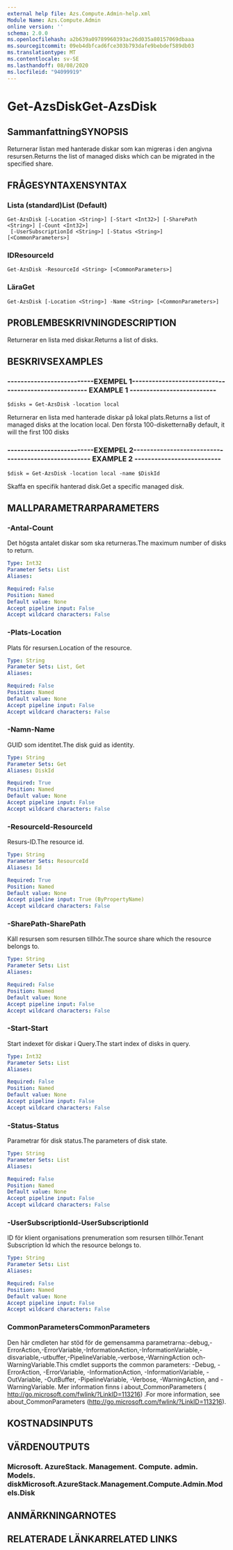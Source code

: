 ```yaml
---
external help file: Azs.Compute.Admin-help.xml
Module Name: Azs.Compute.Admin
online version: ''
schema: 2.0.0
ms.openlocfilehash: a2b639a09789960393ac26d035a80157069dbaaa
ms.sourcegitcommit: 09eb4dbfcad6fce303b793dafe9bebdef589db03
ms.translationtype: MT
ms.contentlocale: sv-SE
ms.lasthandoff: 08/08/2020
ms.locfileid: "94099919"
---
```

# <span data-ttu-id="19f9f-101">Get-AzsDisk</span><span class="sxs-lookup"><span data-stu-id="19f9f-101">Get-AzsDisk</span></span>

## <span data-ttu-id="19f9f-102">Sammanfattning</span><span class="sxs-lookup"><span data-stu-id="19f9f-102">SYNOPSIS</span></span>
<span data-ttu-id="19f9f-103">Returnerar listan med hanterade diskar som kan migreras i den angivna resursen.</span><span class="sxs-lookup"><span data-stu-id="19f9f-103">Returns the list of managed disks which can be migrated in the specified share.</span></span>

## <span data-ttu-id="19f9f-104">FRÅGESYNTAXEN</span><span class="sxs-lookup"><span data-stu-id="19f9f-104">SYNTAX</span></span>

### <span data-ttu-id="19f9f-105">Lista (standard)</span><span class="sxs-lookup"><span data-stu-id="19f9f-105">List (Default)</span></span>
```
Get-AzsDisk [-Location <String>] [-Start <Int32>] [-SharePath <String>] [-Count <Int32>]
 [-UserSubscriptionId <String>] [-Status <String>] [<CommonParameters>]
```

### <span data-ttu-id="19f9f-106">ID</span><span class="sxs-lookup"><span data-stu-id="19f9f-106">ResourceId</span></span>
```
Get-AzsDisk -ResourceId <String> [<CommonParameters>]
```

### <span data-ttu-id="19f9f-107">Lära</span><span class="sxs-lookup"><span data-stu-id="19f9f-107">Get</span></span>
```
Get-AzsDisk [-Location <String>] -Name <String> [<CommonParameters>]
```

## <span data-ttu-id="19f9f-108">PROBLEMBESKRIVNING</span><span class="sxs-lookup"><span data-stu-id="19f9f-108">DESCRIPTION</span></span>
<span data-ttu-id="19f9f-109">Returnerar en lista med diskar.</span><span class="sxs-lookup"><span data-stu-id="19f9f-109">Returns a list of disks.</span></span>

## <span data-ttu-id="19f9f-110">BESKRIVS</span><span class="sxs-lookup"><span data-stu-id="19f9f-110">EXAMPLES</span></span>

### <span data-ttu-id="19f9f-111">--------------------------EXEMPEL 1--------------------------</span><span class="sxs-lookup"><span data-stu-id="19f9f-111">-------------------------- EXAMPLE 1 --------------------------</span></span>
```
$disks = Get-AzsDisk -location local
```

<span data-ttu-id="19f9f-112">Returnerar en lista med hanterade diskar på lokal plats.</span><span class="sxs-lookup"><span data-stu-id="19f9f-112">Returns a list of managed disks at the location local.</span></span>
<span data-ttu-id="19f9f-113">Den första 100-disketterna</span><span class="sxs-lookup"><span data-stu-id="19f9f-113">By default, it will the first 100 disks</span></span>

### <span data-ttu-id="19f9f-114">--------------------------EXEMPEL 2--------------------------</span><span class="sxs-lookup"><span data-stu-id="19f9f-114">-------------------------- EXAMPLE 2 --------------------------</span></span>
```
$disk = Get-AzsDisk -location local -name $DiskId
```

<span data-ttu-id="19f9f-115">Skaffa en specifik hanterad disk.</span><span class="sxs-lookup"><span data-stu-id="19f9f-115">Get a specific managed disk.</span></span>

## <span data-ttu-id="19f9f-116">MALLPARAMETRAR</span><span class="sxs-lookup"><span data-stu-id="19f9f-116">PARAMETERS</span></span>

### <span data-ttu-id="19f9f-117">-Antal</span><span class="sxs-lookup"><span data-stu-id="19f9f-117">-Count</span></span>
<span data-ttu-id="19f9f-118">Det högsta antalet diskar som ska returneras.</span><span class="sxs-lookup"><span data-stu-id="19f9f-118">The maximum number of disks to return.</span></span>

```yaml
Type: Int32
Parameter Sets: List
Aliases: 

Required: False
Position: Named
Default value: None
Accept pipeline input: False
Accept wildcard characters: False
```

### <span data-ttu-id="19f9f-119">-Plats</span><span class="sxs-lookup"><span data-stu-id="19f9f-119">-Location</span></span>
<span data-ttu-id="19f9f-120">Plats för resursen.</span><span class="sxs-lookup"><span data-stu-id="19f9f-120">Location of the resource.</span></span>

```yaml
Type: String
Parameter Sets: List, Get
Aliases: 

Required: False
Position: Named
Default value: None
Accept pipeline input: False
Accept wildcard characters: False
```

### <span data-ttu-id="19f9f-121">-Namn</span><span class="sxs-lookup"><span data-stu-id="19f9f-121">-Name</span></span>
<span data-ttu-id="19f9f-122">GUID som identitet.</span><span class="sxs-lookup"><span data-stu-id="19f9f-122">The disk guid as identity.</span></span>

```yaml
Type: String
Parameter Sets: Get
Aliases: DiskId

Required: True
Position: Named
Default value: None
Accept pipeline input: False
Accept wildcard characters: False
```

### <span data-ttu-id="19f9f-123">-ResourceId</span><span class="sxs-lookup"><span data-stu-id="19f9f-123">-ResourceId</span></span>
<span data-ttu-id="19f9f-124">Resurs-ID.</span><span class="sxs-lookup"><span data-stu-id="19f9f-124">The resource id.</span></span>

```yaml
Type: String
Parameter Sets: ResourceId
Aliases: Id

Required: True
Position: Named
Default value: None
Accept pipeline input: True (ByPropertyName)
Accept wildcard characters: False
```

### <span data-ttu-id="19f9f-125">-SharePath</span><span class="sxs-lookup"><span data-stu-id="19f9f-125">-SharePath</span></span>
<span data-ttu-id="19f9f-126">Käll resursen som resursen tillhör.</span><span class="sxs-lookup"><span data-stu-id="19f9f-126">The source share which the resource belongs to.</span></span>

```yaml
Type: String
Parameter Sets: List
Aliases: 

Required: False
Position: Named
Default value: None
Accept pipeline input: False
Accept wildcard characters: False
```

### <span data-ttu-id="19f9f-127">-Start</span><span class="sxs-lookup"><span data-stu-id="19f9f-127">-Start</span></span>
<span data-ttu-id="19f9f-128">Start indexet för diskar i Query.</span><span class="sxs-lookup"><span data-stu-id="19f9f-128">The start index of disks in query.</span></span>

```yaml
Type: Int32
Parameter Sets: List
Aliases: 

Required: False
Position: Named
Default value: None
Accept pipeline input: False
Accept wildcard characters: False
```

### <span data-ttu-id="19f9f-129">-Status</span><span class="sxs-lookup"><span data-stu-id="19f9f-129">-Status</span></span>
<span data-ttu-id="19f9f-130">Parametrar för disk status.</span><span class="sxs-lookup"><span data-stu-id="19f9f-130">The parameters of disk state.</span></span>

```yaml
Type: String
Parameter Sets: List
Aliases: 

Required: False
Position: Named
Default value: None
Accept pipeline input: False
Accept wildcard characters: False
```

### <span data-ttu-id="19f9f-131">-UserSubscriptionId</span><span class="sxs-lookup"><span data-stu-id="19f9f-131">-UserSubscriptionId</span></span>
<span data-ttu-id="19f9f-132">ID för klient organisations prenumeration som resursen tillhör.</span><span class="sxs-lookup"><span data-stu-id="19f9f-132">Tenant Subscription Id which the resource belongs to.</span></span>

```yaml
Type: String
Parameter Sets: List
Aliases: 

Required: False
Position: Named
Default value: None
Accept pipeline input: False
Accept wildcard characters: False
```

### <span data-ttu-id="19f9f-133">CommonParameters</span><span class="sxs-lookup"><span data-stu-id="19f9f-133">CommonParameters</span></span>
<span data-ttu-id="19f9f-134">Den här cmdleten har stöd för de gemensamma parametrarna:-debug,-ErrorAction,-ErrorVariable,-InformationAction,-InformationVariable,-disvariable,-utbuffer,-PipelineVariable,-verbose,-WarningAction och-WarningVariable.</span><span class="sxs-lookup"><span data-stu-id="19f9f-134">This cmdlet supports the common parameters: -Debug, -ErrorAction, -ErrorVariable, -InformationAction, -InformationVariable, -OutVariable, -OutBuffer, -PipelineVariable, -Verbose, -WarningAction, and -WarningVariable.</span></span> <span data-ttu-id="19f9f-135">Mer information finns i about_CommonParameters ( http://go.microsoft.com/fwlink/?LinkID=113216) .</span><span class="sxs-lookup"><span data-stu-id="19f9f-135">For more information, see about_CommonParameters (http://go.microsoft.com/fwlink/?LinkID=113216).</span></span>

## <span data-ttu-id="19f9f-136">KOSTNADS</span><span class="sxs-lookup"><span data-stu-id="19f9f-136">INPUTS</span></span>

## <span data-ttu-id="19f9f-137">VÄRDEN</span><span class="sxs-lookup"><span data-stu-id="19f9f-137">OUTPUTS</span></span>

### <span data-ttu-id="19f9f-138">Microsoft. AzureStack. Management. Compute. admin. Models. disk</span><span class="sxs-lookup"><span data-stu-id="19f9f-138">Microsoft.AzureStack.Management.Compute.Admin.Models.Disk</span></span>

## <span data-ttu-id="19f9f-139">ANMÄRKNINGAR</span><span class="sxs-lookup"><span data-stu-id="19f9f-139">NOTES</span></span>

## <span data-ttu-id="19f9f-140">RELATERADE LÄNKAR</span><span class="sxs-lookup"><span data-stu-id="19f9f-140">RELATED LINKS</span></span>


